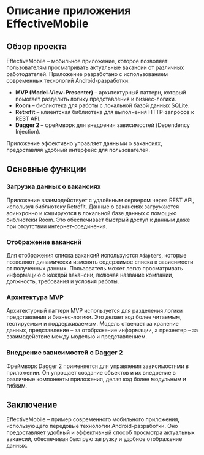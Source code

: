 # Описание приложения EffectiveMobile

## Обзор проекта

EffectiveMobile – мобильное приложение, которое позволяет пользователям просматривать актуальные вакансии от различных работодателей. Приложение разработано с использованием современных технологий Android-разработки:

- **MVP (Model-View-Presenter)** – архитектурный паттерн, который помогает разделить логику представления и бизнес-логики.
- **Room** – библиотека для работы с локальной базой данных SQLite.
- **Retrofit** – клиентская библиотека для выполнения HTTP-запросов к REST API.
- **Dagger 2** – фреймворк для внедрения зависимостей (Dependency Injection).

Приложение эффективно управляет данными о вакансиях, предоставляя удобный интерфейс для пользователей.

## Основные функции

### Загрузка данных о вакансиях

Приложение взаимодействует с удалённым сервером через REST API, используя библиотеку Retrofit. Данные о вакансиях загружаются асинхронно и кэшируются в локальной базе данных с помощью библиотеки Room. Это обеспечивает быстрый доступ к данным даже при отсутствии интернет-соединения.

### Отображение вакансий

Для отображения списка вакансий используются `Adapters`, которые позволяют динамически изменять содержимое списка в зависимости от полученных данных. Пользователь может легко просматривать информацию о каждой вакансии, включая название компании, должность, требования и условия работы.

### Архитектура MVP

Архитектурный паттерн MVP используется для разделения логики представления и бизнес-логики. Это делает код более читаемым, тестируемым и поддерживаемым. Модель отвечает за хранение данных, представление – за отображение информации, а презентер – за взаимодействие между моделью и представлением.

### Внедрение зависимостей с Dagger 2

Фреймворк Dagger 2 применяется для управления зависимостями в приложении. Он упрощает создание объектов и их внедрение в различные компоненты приложения, делая код более модульным и гибким.

## Заключение

EffectiveMobile – пример современного мобильного приложения, использующего передовые технологии Android-разработки. Оно предоставляет удобный и эффективный способ просмотра актуальных вакансий, обеспечивая быструю загрузку и удобное отображение данных.
